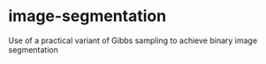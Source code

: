 # image-segmentation
Use of a practical variant of Gibbs sampling to achieve binary image segmentation
